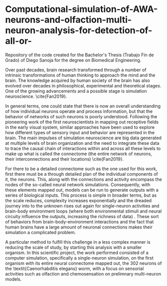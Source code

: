 # Computational-simulation-of-AWA-neurons-and-olfaction-multi-neuron-analysis-for-detection-of-all-or-
Repository of the code created for the Bachelor's Thesis (Trabajo Fin de Grado) of Diego Sanoja for the degree on Biomedical Engineering. 


Over  past  decades,  brain  research  transformed  through  a  number  of  intrinsic  transformations of  human  thinking  to  approach  the  mind  and  the  brain.  The knowledge acquired by human society of the brain has also evolved over decades in philosophical, experimental and  theoretical  stages.  One of the growing advancements and a possible stage is simulation neuroscience. \cite{Fan2019}.

 In general terms, one could state that there is now an overall understanding of how individual neurons operate and process information, but that the behavior of networks of such neurons is poorly understood. Following the pioneering work of the first neuroscientists in mapping out receptive fields in the early visual system, similar approaches have been used to explore how different types of sensory input and behavior are represented in the brain. The main impulses of simulation neuroscience are big data generated at multiple levels of  brain  organization  and  the  need  to  integrate  these  data  to  trace  the  causal  chain of interactions within and across all these levels to make up what is called the connectome (the entire network of neurons, their interconnections and their locations) \cite{Fan2019}.

For there to be a detailed connectome such as the one used for this work, first there must be a through detailed plan of the individual components of it, the neurons. This, along with the connections and activity encompass the nodes of the so-called neural network simulations. Consequently, with these elements mapped out, models can be run to generate outputs with a series of biological inputs. This process is simple in broader terms, but as the scale reduces, complexity increases exponentially and the dreaded journey into to the unknown rises out again for single-neuron activities and brain-body environment loops (where both environmental stimuli and neural circuity influence the outputs, increasing the richness of data) . These sort of behaviors from brain-body-environment interactions and the fact that human brains have a large amount of neuronal connections makes their simulation a complicated problem. 

 A particular method to fulfill this challenge in a less complex manner is reducing the scale of study, by starting this analysis with a smaller organism. In this scientific project, the work performed consisted of a computer simulation, specifically a single-neuron simulation, on the first organism with its entire neural connectome mapped out, the 302 neurons of the \textit{Caenorhabditis elegans} worm, with a focus on sensorial activities such as olfaction and chemosensation on prelimnary multi-neuron models.
